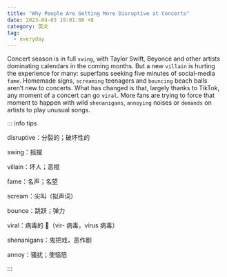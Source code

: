 ```yaml
---
title: "Why People Are Getting More Disruptive at Concerts"
date: 2023-04-03 19:01:00 +8
category: 英文
tag:
  - everyday
---
```


Concert season is in full `swing`, with Taylor Swift, Beyoncé and other artists dominating calendars in the coming months. But a new `villain` is hurting the experience for many: superfans seeking five minutes of social-media `fame`. Homemade signs, `screaming` teenagers and `bouncing` beach balls aren’t new to concerts. What has changed is that, largely thanks to TikTok, any moment of a concert can go `viral`. More fans are trying to force that moment to happen with wild `shenanigans`, `annoying` noises or `demands` on artists to play unusual songs.

::: info tips

disruptive：分裂的；破坏性的

swing：摇摆

villain：坏人；恶棍

fame：名声；名望

scream：尖叫（拟声词）

bounce：跳跃；弹力

viral：病毒的 🦠（vir- 病毒，virus 病毒）

shenanigans：鬼把戏，恶作剧

annoy：骚扰；使恼怒

:::
